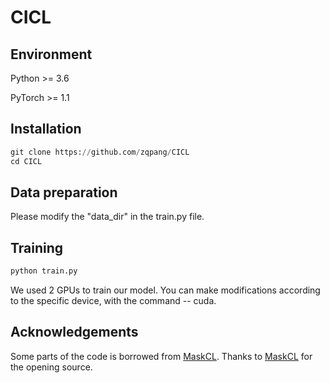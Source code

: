 # CICL

## Environment
Python >= 3.6

PyTorch >= 1.1

## Installation
```python
git clone https://github.com/zqpang/CICL
cd CICL
```
## Data preparation
Please modify the "data_dir" in the train.py file.

## Training
```python
python train.py
```
We used 2 GPUs to train our model. You can make modifications according to the specific device, with the command -- cuda.


## Acknowledgements
Some parts of the code is borrowed from [MaskCL](https://github.com/MingkunLishigure/MaskCL). Thanks to [MaskCL](https://github.com/MingkunLishigure/MaskCL) for the opening source.
